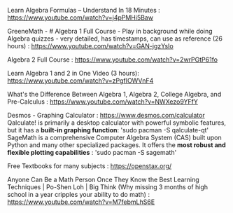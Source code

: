 Learn Algebra Formulas – Understand In 18 Minutes : 
 https://www.youtube.com/watch?v=j4pPMHi5Baw
 
GreeneMath - # Algebra 1 Full Course - Play in background while doing Algebra quizzes - very detailed, has timestamps, can use as reference (26 hours) :
https://www.youtube.com/watch?v=GAN-jgzYsIo

Algebra 2 Full Course :
https://www.youtube.com/watch?v=2wrPGtP61fo

Learn Algebra 1 and 2 in One Video (3 hours):
https://www.youtube.com/watch?v=zPgfIOWVnF4

What's the Difference Between Algebra 1, Algebra 2, College Algebra, and Pre-Calculus :
https://www.youtube.com/watch?v=NWXezo9YFfY

Desmos - Graphing Calculator :
https://www.desmos.com/calculator
Qalculate! is primarily a desktop calculator with powerful symbolic features, but it has a **built-in graphing function**: 
'sudo pacman -S qalculate-qt'
SageMath is a comprehensive Computer Algebra System (CAS) built upon Python and many other specialized packages. It offers the **most robust and flexible plotting capabilities** :
'sudo pacman -S sagemath'

Free Textbooks for many subjects :
https://openstax.org/

Anyone Can Be a Math Person Once They Know the Best Learning Techniques | Po-Shen Loh | Big Think (Why missing 3 months of high school in a year cripples your ability to do math) :
https://www.youtube.com/watch?v=M7febmLhS6E
